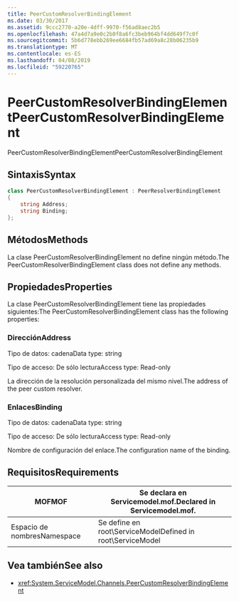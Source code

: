 ```yaml
---
title: PeerCustomResolverBindingElement
ms.date: 03/30/2017
ms.assetid: 9ccc2770-a20e-4dff-9970-f56ad8aec2b5
ms.openlocfilehash: 47a4d7a9e0c2b0f8a6fc3beb964bf4dd649f7c0f
ms.sourcegitcommit: 5b6d778ebb269ee6684fb57ad69a8c28b06235b9
ms.translationtype: MT
ms.contentlocale: es-ES
ms.lasthandoff: 04/08/2019
ms.locfileid: "59220765"
---
```

# <a name="peercustomresolverbindingelement"></a><span data-ttu-id="99ae7-102">PeerCustomResolverBindingElement</span><span class="sxs-lookup"><span data-stu-id="99ae7-102">PeerCustomResolverBindingElement</span></span>
<span data-ttu-id="99ae7-103">PeerCustomResolverBindingElement</span><span class="sxs-lookup"><span data-stu-id="99ae7-103">PeerCustomResolverBindingElement</span></span>  
  
## <a name="syntax"></a><span data-ttu-id="99ae7-104">Sintaxis</span><span class="sxs-lookup"><span data-stu-id="99ae7-104">Syntax</span></span>  
```csharp
class PeerCustomResolverBindingElement : PeerResolverBindingElement
{  
    string Address;
    string Binding;
};
```  
  
## <a name="methods"></a><span data-ttu-id="99ae7-105">Métodos</span><span class="sxs-lookup"><span data-stu-id="99ae7-105">Methods</span></span>  
 <span data-ttu-id="99ae7-106">La clase PeerCustomResolverBindingElement no define ningún método.</span><span class="sxs-lookup"><span data-stu-id="99ae7-106">The PeerCustomResolverBindingElement class does not define any methods.</span></span>  
  
## <a name="properties"></a><span data-ttu-id="99ae7-107">Propiedades</span><span class="sxs-lookup"><span data-stu-id="99ae7-107">Properties</span></span>  
 <span data-ttu-id="99ae7-108">La clase PeerCustomResolverBindingElement tiene las propiedades siguientes:</span><span class="sxs-lookup"><span data-stu-id="99ae7-108">The PeerCustomResolverBindingElement class has the following properties:</span></span>  
  
### <a name="address"></a><span data-ttu-id="99ae7-109">Dirección</span><span class="sxs-lookup"><span data-stu-id="99ae7-109">Address</span></span>  
 <span data-ttu-id="99ae7-110">Tipo de datos: cadena</span><span class="sxs-lookup"><span data-stu-id="99ae7-110">Data type: string</span></span>  
  
 <span data-ttu-id="99ae7-111">Tipo de acceso: De sólo lectura</span><span class="sxs-lookup"><span data-stu-id="99ae7-111">Access type: Read-only</span></span>  
  
 <span data-ttu-id="99ae7-112">La dirección de la resolución personalizada del mismo nivel.</span><span class="sxs-lookup"><span data-stu-id="99ae7-112">The address of the peer custom resolver.</span></span>  
  
### <a name="binding"></a><span data-ttu-id="99ae7-113">Enlaces</span><span class="sxs-lookup"><span data-stu-id="99ae7-113">Binding</span></span>  
 <span data-ttu-id="99ae7-114">Tipo de datos: cadena</span><span class="sxs-lookup"><span data-stu-id="99ae7-114">Data type: string</span></span>  
  
 <span data-ttu-id="99ae7-115">Tipo de acceso: De sólo lectura</span><span class="sxs-lookup"><span data-stu-id="99ae7-115">Access type: Read-only</span></span>  
  
 <span data-ttu-id="99ae7-116">Nombre de configuración del enlace.</span><span class="sxs-lookup"><span data-stu-id="99ae7-116">The configuration name of the binding.</span></span>  
  
## <a name="requirements"></a><span data-ttu-id="99ae7-117">Requisitos</span><span class="sxs-lookup"><span data-stu-id="99ae7-117">Requirements</span></span>  
  
|<span data-ttu-id="99ae7-118">MOF</span><span class="sxs-lookup"><span data-stu-id="99ae7-118">MOF</span></span>|<span data-ttu-id="99ae7-119">Se declara en Servicemodel.mof.</span><span class="sxs-lookup"><span data-stu-id="99ae7-119">Declared in Servicemodel.mof.</span></span>|  
|---------|-----------------------------------|  
|<span data-ttu-id="99ae7-120">Espacio de nombres</span><span class="sxs-lookup"><span data-stu-id="99ae7-120">Namespace</span></span>|<span data-ttu-id="99ae7-121">Se define en root\ServiceModel</span><span class="sxs-lookup"><span data-stu-id="99ae7-121">Defined in root\ServiceModel</span></span>|  
  
## <a name="see-also"></a><span data-ttu-id="99ae7-122">Vea también</span><span class="sxs-lookup"><span data-stu-id="99ae7-122">See also</span></span>

- <xref:System.ServiceModel.Channels.PeerCustomResolverBindingElement>
